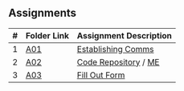 ## Assignments

|  #  | Folder Link | Assignment Description |
| :-: | ----------- | ---------------------- |
|  1  | [A01](./A01/README.md)      | [Establishing Comms](./A01/README.md)          |
|  2  | [A02](./README.md)      | [Code Repository](./A02/README.md) / [ME](/README.md)          |
|  3  | [A03](README.md)      | [Fill Out Form](./A03/README.md)          |
